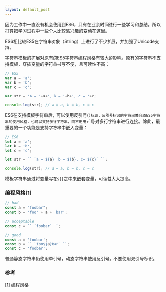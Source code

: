 ```yaml
---
layout: default_post
---
```


因为工作中一直没有机会使用到ES6，只有在业余时间进行一些学习和总结。所以打算把学习过程中一些个人比较感兴趣的变动在这里。

ES6相比较ES5在字符串对象（String）上进行了不少扩展，并加强了Unicode支持。

字符串模板的扩展对原有的ES5字符串编程风格有较大的影响。原有的字符串不支持模板，穿插变量的字符串书写不便，且可读性不高：

```javascript
// ES5
var a = 'a';
var b = 'b';
var c = 'c';

var str = 'a = '+a+', b = '+b+', c = '+c;

console.log(str); // a = a, b = b, c = c
```

ES6在支持模板字符串后，可以使用反引号(`)标识，反引号标识的字符串兼容原ES5字符串的使用风格，也可以支持多行字符串，而不用用`+`号对多行字符串进行连接。除此，最重要的一个功能是支持字符串中嵌入变量：

```javascript
// ES6
let a = 'a';
let b = 'b';
let c = 'c';

let str = `` `a = ${a}, b = ${b}, c= ${c}` ``;

console.log(str); // a = a, b = b, c = c
```

模板字符串通过将变量写在`${}`之中来嵌套变量，可读性大大提高。

### 编程风格[1]

```javascript
// bad
const a = "foobar";
const b = 'foo' + a + 'bar';

// acceptable
const c = `` `foobar` ``;

// good
const a = 'foobar';
const b = `` `foo${a}bar` ``;
const c = 'foobar';
```

普通静态字符串仍使用单引号，动态字符串使用反引号。不要使用双引号标识。

### 参考

[1] [编程风格](http://es6.ruanyifeng.com/#docs/style)
